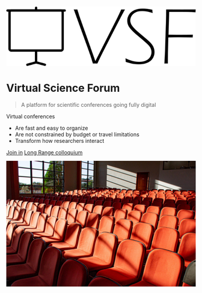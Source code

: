 ![logo](media/logo.png)

# Virtual Science Forum

> A platform for scientific conferences going fully digital

Virtual conferences

- Are fast and easy to organize
- Are not constrained by budget or travel limitations
- Transform how researchers interact

[Join in](#welcome)
[Long Range colloquium](/long_range_colloquium.md)

<!-- background image -->

![](media/bg.jpg)
